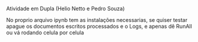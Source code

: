 Atividade em Dupla (Helio Netto e Pedro Souza)

No proprio arquivo ipynb tem as instalações necessarias, se quiser testar apague os documentos escritos processados e o Logs, e apenas dê RunAll ou vá rodando celula por celula
